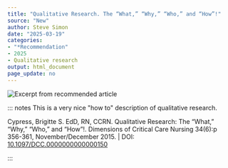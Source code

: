 ```yaml
---
title: "Qualitative Research. The “What,” “Why,” “Who,” and “How”!"
source: "New"
author: Steve Simon
date: "2025-03-19"
categories: 
- "*Recommendation"
- 2025
- Qualitative research
output: html_document
page_update: no
---
```


![](http://www.pmean.com/new-images/25/qualitative-how-to-01.png "Excerpt from recommended article")

::: notes
This is a very nice "how to" description of qualitative research.

Cypress, Brigitte S. EdD, RN, CCRN. Qualitative Research: The “What,” “Why,” “Who,” and “How”!. Dimensions of Critical Care Nursing 34(6):p 356-361, November/December 2015. | DOI: [10.1097/DCC.0000000000000150][ref-cypress-2015]

[ref-cypress-2015]: https://doi.org/10.1097/DCC.0000000000000150
:::
